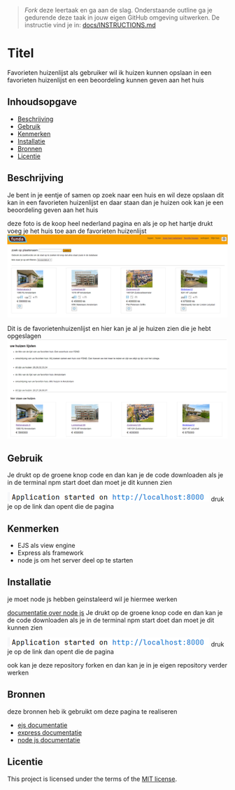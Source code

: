 > _Fork_ deze leertaak en ga aan de slag. Onderstaande outline ga je gedurende deze taak in jouw eigen GitHub omgeving uitwerken. De instructie vind je in: [docs/INSTRUCTIONS.md](docs/INSTRUCTIONS.md)

# Titel
<!-- Geef je project een titel en schrijf in één zin wat het is -->
Favorieten huizenlijst als gebruiker wil ik huizen kunnen
opslaan in een favorieten huizenlijst en een beoordeling kunnen geven aan het huis 
## Inhoudsopgave

  * [Beschrijving](#beschrijving)
  * [Gebruik](#gebruik)
  * [Kenmerken](#kenmerken)
  * [Installatie](#installatie)
  * [Bronnen](#bronnen)
  * [Licentie](#licentie)

## Beschrijving
<!-- In de Beschrijving staat kort beschreven wat voor project het is en wat je hebt gemaakt -->
<!-- Voeg een mooie poster visual toe 📸 -->
<!-- Voeg een link toe naar Github Pages 🌐-->
Je bent in je eentje of samen op zoek naar een huis en wil deze opslaan dit kan in een favorieten huizenlijst en daar 
staan dan je huizen ook kan je een beoordeling geven aan het huis

deze foto is de koop heel nederland pagina en als je op het hartje drukt voeg je het huis toe aan de favorieten huizenlijst
![img.png](img.png)

Dit is de favorietenhuizenlijst en hier kan je al je huizen zien die je hebt opgeslagen
![img_1.png](img_1.png)

## Gebruik
<!--Bij Gebruik staat hoe je project er uit ziet, hoe het werkt en wat je er mee kan. -->

Je drukt op de groene knop code en dan kan je de code downloaden als je 
in de terminal npm start doet dan moet je dit kunnen zien

![img_2.png](img_2.png)
druk je op de link dan opent die de pagina
## Kenmerken
<!-- Bij Kenmerken staat welke technieken zijn gebruikt en hoe. Wat is de HTML structuur? Wat zijn de belangrijkste dingen in CSS? Wat is er met Javascript gedaan en hoe? Misschien heb je een framwork of library gebruikt? -->
<ul>
<li>EJS als view engine</li>
<li>Express als framework</li>
<li>node js om het server deel op te starten</li>
</ul>

## Installatie
<!-- Bij Instalatie staat hoe een andere developer aan jouw repo kan werken -->
je moet node js hebben geinstaleerd wil je hiermee werken

<a href="https://nodejs.org/docs/latest/api/">documentatie over node js</a>
Je drukt op de groene knop code en dan kan je de code downloaden als je
in de terminal npm start doet dan moet je dit kunnen zien

![img_2.png](img_2.png)
druk je op de link dan opent die de pagina

ook kan je deze repository forken en dan kan je in je eigen repository verder werken 

## Bronnen
<p>deze bronnen heb ik gebruikt om deze pagina te realiseren</p>
<ul>
<li><a href="https://ejs.co/">ejs documentatie</a></li>
<li><a href="https://expressjs.com/">express documentatie</a></li>
<li><a href="https://nodejs.org/docs/latest/api/">node js documentatie</a></li>
</ul>

## Licentie

This project is licensed under the terms of the [MIT license](./LICENSE).
